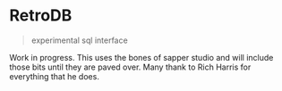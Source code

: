 RetroDB
===

> experimental sql interface

Work in progress. This uses the bones of sapper studio and will include those bits until they are paved over. Many thank to Rich Harris for everything that he does.
